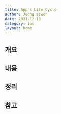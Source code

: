 ```yaml
---
title: App's Life Cycle
author: Jeong siwon
date: 2021-12-18
category: ios
layout: home
---
```


개요
------------

내용
------------

정리
------------

참고
------------
